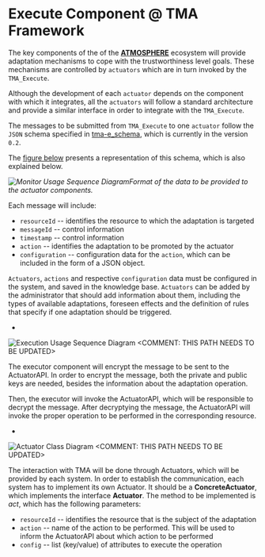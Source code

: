 # Execute Component @ TMA Framework

The key components of the of the [**ATMOSPHERE**](http://www.atmosphere-eubrazil.eu) ecosystem will provide adaptation mechanisms to cope with the trustworthiness level goals.
These mechanisms are controlled by `actuators` which are in turn invoked by the `TMA_Execute`. 

Although the development of each `actuator` depends on the component with which it integrates, all the `actuators` will follow a standard architecture and provide a similar interface in order to integrate with the `TMA_Execute`. 


The messages to be submitted from `TMA_Execute` to one `actuator` follow the `JSON` schema specified in [tma-e_schema](interface/atmosphere_tma-e_schema.json), which is currently in the version `0.2`.

The [figure below](interface/atmosphere_tma-e_schema.png)  presents a representation of this schema, which is also explained below. 


*![Monitor Usage Sequence Diagram](interface/atmosphere_tma-e_schema.png)Format of the data to be provided to the actuator components.*

Each message will include:

* `resourceId` -- identifies the resource to which the adaptation is targeted
* `messageId` -- control information 
* `timestamp` -- control information 
* `action` -- identifies the adaptation to be promoted by the actuator
* `configuration` -- configuration data for the `action`, which can be included in the form of a JSON object.

`Actuators`, `actions` and respective `configuration` data must be configured in the system, and saved in the knowledge base. 
`Actuators` can be added by the administrator that should add information about them, including the types of available adaptations, foreseen effects and the definition of rules that specify if one adaptation should be triggered.

-

![Execution Usage Sequence Diagram](https://github.com/eubr-atmosphere/tma-framework/blob/35169ffe7ae73418cde3caf4e9545f729c83acee/architecture/diagrams/TMA-E/TMA-E_Actuation.jpg)
<COMMENT: THIS PATH NEEDS TO BE UPDATED>

The executor component will encrypt the message to be sent to the ActuatorAPI. In order to encrypt the message, both the private and public keys are needed, besides the information about the adaptation operation.

Then, the executor will invoke the ActuatorAPI, which will be responsible to decrypt the message. After decryptying the message, the ActuatorAPI will invoke the proper operation to be performed in the corresponding resource.

-

![Actuator Class Diagram](https://github.com/eubr-atmosphere/tma-framework/blob/35169ffe7ae73418cde3caf4e9545f729c83acee/architecture/diagrams/TMA-E/TMA-E_Actuator_ClassDiagram.jpg)
<COMMENT: THIS PATH NEEDS TO BE UPDATED>

The interaction with TMA will be done through Actuators, which will be provided by each system. In order to establish the communication, each system has to implement its own Actuator. It should be a **ConcreteActuator**, which implements the interface **Actuator**. The method to be implemented is _act_, which has the following parameters:

* `resourceId` -- identifies the resource that is the subject of the adaptation
* `action` -- name of the action to be performed. This will be used to inform the ActuatorAPI about which action to be performed
* `config` -- list (key/value) of attributes to execute the operation